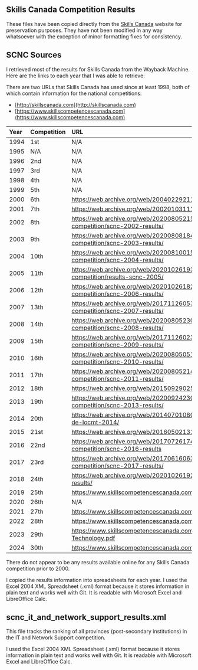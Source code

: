 ## Skills Canada Competition Results ##

These files have been copied directly from the [Skills Canada](https://www.skillscompetencescanada.com/) website for preservation purposes. They have not been modified in any way whatsoever with the exception of minor formatting fixes for consistency.

## SCNC Sources ##

I retrieved most of the results for Skills Canada from the Wayback Machine. Here are the links to each year that I was able to retrieve:

There are two URLs that Skills Canada has used since at least 1998, both of which contain information for the national competitions:

* [http://skillscanada.com](http://skillscanada.com)
* [https://www.skillscompetencescanada.com](https://www.skillscompetencescanada.com)

| Year | Competition | URL                                                                                                                                         |
|:-----|:------------|:--------------------------------------------------------------------------------------------------------------------------------------------|
| 1994 | 1st         | N/A                                                                                                                                         |
| 1995 | N/A         | N/A                                                                                                                                         |
| 1996 | 2nd         | N/A                                                                                                                                         |
| 1997 | 3rd         | N/A                                                                                                                                         |
| 1998 | 4th         | N/A                                                                                                                                         |
| 1999 | 5th         | N/A                                                                                                                                         |
| 2000 | 6th         | https://web.archive.org/web/20040229211235/http://www.skillscanada.com/en/general/events/csc2000/index_results.php                          |
| 2001 | 7th         | https://web.archive.org/web/20020103111018fw_/http://skillscanada.com/new/events/csc2001results-e.html                                      |
| 2002 | 8th         | https://web.archive.org/web/20200805215711/https://www.skillscompetencescanada.com/en/skills-canada-national-competition/scnc-2002-results/ |
| 2003 | 9th         | https://web.archive.org/web/20200808184648/https://www.skillscompetencescanada.com/en/skills-canada-national-competition/scnc-2003-results/ |
| 2004 | 10th        | https://web.archive.org/web/20200810015407/https://www.skillscompetencescanada.com/en/skills-canada-national-competition/scnc-2004-results/ |
| 2005 | 11th        | https://web.archive.org/web/20201026193954/https://www.skillscompetencescanada.com/en/skills-canada-national-competition/results-scnc-2005/ |
| 2006 | 12th        | https://web.archive.org/web/20201026182735/https://www.skillscompetencescanada.com/en/skills-canada-national-competition/scnc-2006-results/ |
| 2007 | 13th        | https://web.archive.org/web/20171126053143/https://www.skillscompetencescanada.com/en/skills-canada-national-competition/scnc-2007-results/ |
| 2008 | 14th        | https://web.archive.org/web/20200805230430/https://www.skillscompetencescanada.com/en/skills-canada-national-competition/scnc-2008-results/ |
| 2009 | 15th        | https://web.archive.org/web/20171126023534/https://www.skillscompetencescanada.com/en/skills-canada-national-competition/scnc-2009-results/ |
| 2010 | 16th        | https://web.archive.org/web/20200805051656/https://www.skillscompetencescanada.com/en/skills-canada-national-competition/scnc-2010-results/ |
| 2011 | 17th        | https://web.archive.org/web/20200805214353/https://www.skillscompetencescanada.com/en/skills-canada-national-competition/scnc-2011-results/ |
| 2012 | 18th        | https://web.archive.org/web/20150929025748/https://skillscompetencescanada.com/en/2012-scnc-results/                                        |
| 2013 | 19th        | https://web.archive.org/web/20200924230859/https://www.skillscompetencescanada.com/en/skills-canada-national-competition/scnc-2013-results/ |
| 2014 | 20th        | https://web.archive.org/web/20140701080919/http://skillscompetencescanada.com/en/scnc-2014-results-les-resultas-de-locmt-2014/              |
| 2015 | 21st        | https://web.archive.org/web/20160502131100/http://skillscompetencescanada.com/en/scnc-2015-results                                          |
| 2016 | 22nd        | https://web.archive.org/web/20170726174850/http://skillscompetencescanada.com:80/en/skills-canada-national-competition/scnc-2016-results    |
| 2017 | 23rd        | https://web.archive.org/web/20170616063247/http://skillscompetencescanada.com/en/skills-canada-national-competition/scnc-2017-results/      |
| 2018 | 24th        | https://web.archive.org/web/20201026192620/https://www.skillscompetencescanada.com/en/scnc-2018-competitions-results/                       |
| 2019 | 25th        | https://www.skillscompetencescanada.com/wp-content/uploads/2019/05/Results-for-Site.pdf                                                     |
| 2020 | 26th        | N/A                                                                                                                                         |
| 2021 | 27th        | https://www.skillscompetencescanada.com/wp-content/uploads/2021/02/SCVNC_2021_Results_120721.pdf                                            |
| 2022 | 28th        | https://www.skillscompetencescanada.com/wp-content/uploads/2021/07/SCNC-2022-Results_130622.pdf                                             |
| 2023 | 29th        | https://www.skillscompetencescanada.com/wp-content/uploads/2023/05/SCNC-2023_Results-Information-Technology.pdf                             |
| 2024 | 30th        | https://www.skillscompetencescanada.com/wp-content/uploads/2024/06/SCNC-2024_FINAL_RESULTS.pdf|

There do not appear to be any results available online for any Skills Canada competition prior to 2000.

I copied the results information into spreadsheets for each year. I used the Excel 2004 XML Spreadsheet (.xml) format because it stores information in plain text and works well with Git. It is readable with Microsoft Excel and LibreOffice Calc.

## scnc_it_and_network_support_results.xml ##

This file tracks the ranking of all provinces (post-secondary institutions) in the IT and Network Support competition.

I used the Excel 2004 XML Spreadsheet (.xml) format because it stores information in plain text and works well with Git. It is readable with Microsoft Excel and LibreOffice Calc.
